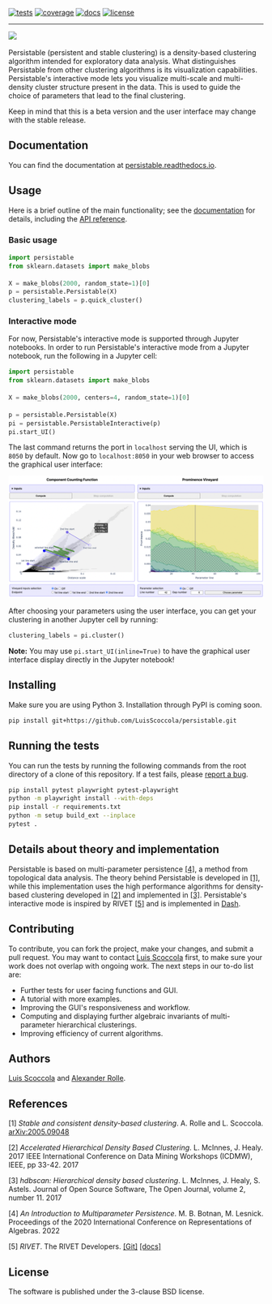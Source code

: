 
[![tests](https://github.com/LuisScoccola/persistable/actions/workflows/run_tests.yaml/badge.svg)](https://github.com/LuisScoccola/persistable/actions/workflows/run_tests.yaml)
[![coverage](https://codecov.io/gh/LuisScoccola/persistable/branch/main/graph/badge.svg)](https://codecov.io/gh/LuisScoccola/persistable)
[![docs](https://readthedocs.org/projects/persistable/badge/?version=latest)](https://persistable.readthedocs.io/)
[![license](https://img.shields.io/github/license/LuisScoccola/persistable)](https://github.com/LuisScoccola/persistable/blob/main/LICENSE)

---

<img src="https://user-images.githubusercontent.com/1679929/201200296-cf9ee4f1-b43a-490e-b55a-2d7e04a994be.svg" width="470">


Persistable (persistent and stable clustering) is a density-based clustering algorithm intended for exploratory data analysis.
What distinguishes Persistable from other clustering algorithms is its visualization capabilities.
Persistable's interactive mode lets you visualize multi-scale and multi-density cluster structure present in the data.
This is used to guide the choice of parameters that lead to the final clustering.

Keep in mind that this is a beta version and the user interface may change with the stable release.


## Documentation

You can find the documentation at [persistable.readthedocs.io](https://persistable.readthedocs.io/).


## Usage

Here is a brief outline of the main functionality; see the [documentation](https://persistable.readthedocs.io/) for details, including the [API reference](https://persistable.readthedocs.io/en/latest/api.html).

### Basic usage

```python
import persistable
from sklearn.datasets import make_blobs

X = make_blobs(2000, random_state=1)[0]
p = persistable.Persistable(X)
clustering_labels = p.quick_cluster()
```


### Interactive mode 

For now, Persistable's interactive mode is supported through Jupyter notebooks.
In order to run Persistable's interactive mode from a Jupyter notebook, run the following in a Jupyter cell:

```python
import persistable
from sklearn.datasets import make_blobs

X = make_blobs(2000, centers=4, random_state=1)[0]

p = persistable.Persistable(X)
pi = persistable.PersistableInteractive(p)
pi.start_UI()
```

The last command returns the port in `localhost` serving the UI, which is `8050` by default.
Now go to `localhost:8050` in your web browser to access the graphical user interface:

![Alt text](docs/pictures/GUI.png?raw=true)

After choosing your parameters using the user interface, you can get your clustering in another Jupyter cell by running:

```python
clustering_labels = pi.cluster()
```

**Note:** You may use `pi.start_UI(inline=True)` to have the graphical user interface display directly in the Jupyter notebook!


## Installing

Make sure you are using Python 3.
Installation through PyPI is coming soon.

```bash
pip install git+https://github.com/LuisScoccola/persistable.git
```


## Running the tests

You can run the tests by running the following commands from the root directory of a clone of this repository.
If a test fails, please [report a bug](https://github.com/LuisScoccola/persistable/issues).

```bash
pip install pytest playwright pytest-playwright
python -m playwright install --with-deps
pip install -r requirements.txt
python -m setup build_ext --inplace
pytest .
```


## Details about theory and implementation

Persistable is based on multi-parameter persistence [[4]](#4), a method from topological data analysis.
The theory behind Persistable is developed in [[1]](#1), while this implementation uses the high performance algorithms for density-based clustering developed in [[2]](#2) and implemented in [[3]](#3).
Persistable's interactive mode is inspired by RIVET [[5]](#5) and is implemented in [Dash](https://dash.plotly.com/).


## Contributing

To contribute, you can fork the project, make your changes, and submit a pull request.
You may want to contact [Luis Scoccola](https://luisscoccola.github.io/) first, to make sure your work does not overlap with ongoing work.
The next steps in our to-do list are:
- Further tests for user facing functions and GUI.
- A tutorial with more examples.
- Improving the GUI's responsiveness and workflow.
- Computing and displaying further algebraic invariants of multi-parameter hierarchical clusterings.
- Improving efficiency of current algorithms.


## Authors

[Luis Scoccola](https://luisscoccola.github.io/) and [Alexander Rolle](https://alexanderrolle.github.io/).


## References

<a id="1">[1]</a> 
*Stable and consistent density-based clustering*. A. Rolle and L. Scoccola. [arXiv:2005.09048](https://arxiv.org/abs/2005.09048)

<a id="2">[2]</a> 
*Accelerated Hierarchical Density Based Clustering*. L. McInnes, J. Healy. 2017 IEEE International Conference on Data Mining Workshops (ICDMW), IEEE, pp 33-42. 2017

<a id="3">[3]</a> 
*hdbscan: Hierarchical density based clustering*. L. McInnes, J. Healy, S. Astels. Journal of Open Source Software, The Open Journal, volume 2, number 11. 2017

<a id="4">[4]</a> 
*An Introduction to Multiparameter Persistence*. M. B. Botnan, M. Lesnick. Proceedings of the 2020 International Conference on Representations of Algebras. 2022

<a id="5">[5]</a> 
*RIVET*. The RIVET Developers. [[Git]](https://github.com/rivetTDA/rivet) [[docs]](https://rivet.readthedocs.io/en/latest/index.html)

<!---
<a id="4">[4]</a> 
*Density-based clustering based on hierarchical density estimates*. R. J. G. B. Campello, D. Moulavi, and J. Sander. Advances in Knowledge Discovery and Data Mining, volume 7819 of Lecture Notes in Computer Science, pp. 160-172. Springer, 2013.
-->


## License

The software is published under the 3-clause BSD license.
